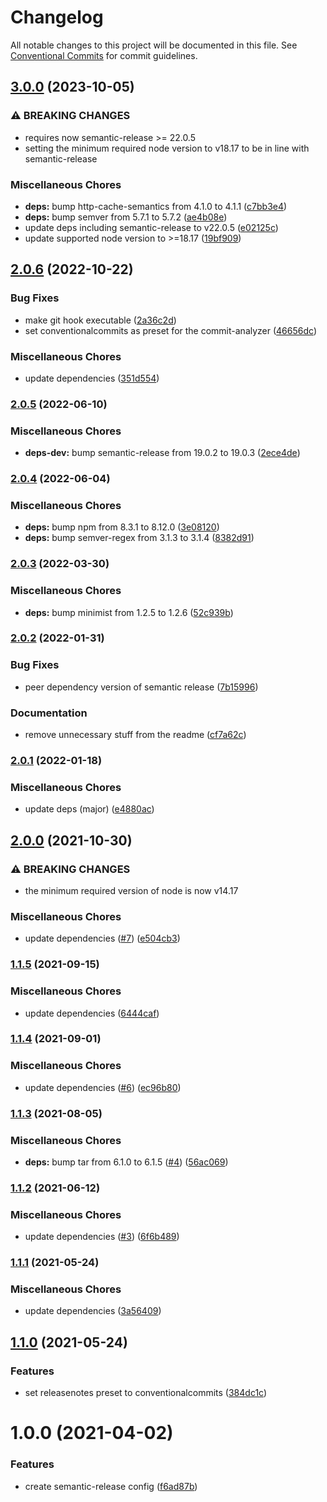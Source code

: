 # Changelog

All notable changes to this project will be documented in this file. See
[Conventional Commits](https://conventionalcommits.org) for commit guidelines.

## [3.0.0](https://github.com/rweich/semantic-release-config/compare/v2.0.6...v3.0.0) (2023-10-05)


### ⚠ BREAKING CHANGES

* requires now semantic-release >= 22.0.5
* setting the minimum required node version to v18.17 to
be in line with semantic-release

### Miscellaneous Chores

* **deps:** bump http-cache-semantics from 4.1.0 to 4.1.1 ([c7bb3e4](https://github.com/rweich/semantic-release-config/commit/c7bb3e435018c543cd5b5ad6a00f25cdeff5760b))
* **deps:** bump semver from 5.7.1 to 5.7.2 ([ae4b08e](https://github.com/rweich/semantic-release-config/commit/ae4b08ef61ed8f544fea3f667609d37c48ff9dec))
* update deps including semantic-release to v22.0.5 ([e02125c](https://github.com/rweich/semantic-release-config/commit/e02125c509d316cfd004d2d577c16a823868f88e))
* update supported node version to >=18.17 ([19bf909](https://github.com/rweich/semantic-release-config/commit/19bf909ac1c55617e5105aa3e3b3cb4c8748922a))

## [2.0.6](https://github.com/rweich/semantic-release-config/compare/v2.0.5...v2.0.6) (2022-10-22)


### Bug Fixes

* make git hook executable ([2a36c2d](https://github.com/rweich/semantic-release-config/commit/2a36c2dab0681e4d347f04dd51e823e6b8dfcde3))
* set conventionalcommits as preset for the commit-analyzer ([46656dc](https://github.com/rweich/semantic-release-config/commit/46656dc2cdda6afac711500c8152f9fb02f80aa4))


### Miscellaneous Chores

* update dependencies ([351d554](https://github.com/rweich/semantic-release-config/commit/351d5542613268254358a31604c4b5ec562926f1))

### [2.0.5](https://github.com/rweich/semantic-release-config/compare/v2.0.4...v2.0.5) (2022-06-10)


### Miscellaneous Chores

* **deps-dev:** bump semantic-release from 19.0.2 to 19.0.3 ([2ece4de](https://github.com/rweich/semantic-release-config/commit/2ece4dea08c0dc18004e30c33b3c3a822441ddfc))

### [2.0.4](https://github.com/rweich/semantic-release-config/compare/v2.0.3...v2.0.4) (2022-06-04)


### Miscellaneous Chores

* **deps:** bump npm from 8.3.1 to 8.12.0 ([3e08120](https://github.com/rweich/semantic-release-config/commit/3e081206aef7203f0cf84e991ab96f92f30d33c2))
* **deps:** bump semver-regex from 3.1.3 to 3.1.4 ([8382d91](https://github.com/rweich/semantic-release-config/commit/8382d9127460bb302479a90ed0ad9183534087b8))

### [2.0.3](https://github.com/rweich/semantic-release-config/compare/v2.0.2...v2.0.3) (2022-03-30)


### Miscellaneous Chores

* **deps:** bump minimist from 1.2.5 to 1.2.6 ([52c939b](https://github.com/rweich/semantic-release-config/commit/52c939bb324e162752744e5552f2f60ee5090926))

### [2.0.2](https://github.com/rweich/semantic-release-config/compare/v2.0.1...v2.0.2) (2022-01-31)


### Bug Fixes

* peer dependency version of semantic release ([7b15996](https://github.com/rweich/semantic-release-config/commit/7b159965900010023a1b1c95e3782fd44acaae78))


### Documentation

* remove unnecessary stuff from the readme ([cf7a62c](https://github.com/rweich/semantic-release-config/commit/cf7a62c31dc5c30ae30ce695d979e1b11df5132f))

### [2.0.1](https://github.com/rweich/semantic-release-config/compare/v2.0.0...v2.0.1) (2022-01-18)


### Miscellaneous Chores

* update deps (major) ([e4880ac](https://github.com/rweich/semantic-release-config/commit/e4880ac550acde17f1b4683c1fe5ad88ff6cc933))

## [2.0.0](https://github.com/rweich/semantic-release-config/compare/v1.1.5...v2.0.0) (2021-10-30)


### ⚠ BREAKING CHANGES

* the minimum required version of node is now v14.17

### Miscellaneous Chores

* update dependencies ([#7](https://github.com/rweich/semantic-release-config/issues/7)) ([e504cb3](https://github.com/rweich/semantic-release-config/commit/e504cb3c04c28de679ca35687db3986912681ea6))

### [1.1.5](https://github.com/rweich/semantic-release-config/compare/v1.1.4...v1.1.5) (2021-09-15)


### Miscellaneous Chores

* update dependencies ([6444caf](https://github.com/rweich/semantic-release-config/commit/6444cafe09b2542f85121343e89e5956052502c8))

### [1.1.4](https://github.com/rweich/semantic-release-config/compare/v1.1.3...v1.1.4) (2021-09-01)


### Miscellaneous Chores

* update dependencies ([#6](https://github.com/rweich/semantic-release-config/issues/6)) ([ec96b80](https://github.com/rweich/semantic-release-config/commit/ec96b802b1ad7c1bafaf8539a2b91db895fccc18))

### [1.1.3](https://github.com/rweich/semantic-release-config/compare/v1.1.2...v1.1.3) (2021-08-05)


### Miscellaneous Chores

* **deps:** bump tar from 6.1.0 to 6.1.5 ([#4](https://github.com/rweich/semantic-release-config/issues/4)) ([56ac069](https://github.com/rweich/semantic-release-config/commit/56ac069c8f7723a2653b4a51a955e357bc520397))

### [1.1.2](https://github.com/rweich/semantic-release-config/compare/v1.1.1...v1.1.2) (2021-06-12)


### Miscellaneous Chores

* update dependencies ([#3](https://github.com/rweich/semantic-release-config/issues/3)) ([6f6b489](https://github.com/rweich/semantic-release-config/commit/6f6b489b2fcbbeda93e2a2822a12bcc37c13f670))

### [1.1.1](https://github.com/rweich/semantic-release-config/compare/v1.1.0...v1.1.1) (2021-05-24)


### Miscellaneous Chores

* update dependencies ([3a56409](https://github.com/rweich/semantic-release-config/commit/3a564098fc0d3eb2f512d20e565c52ac7b82c3c5))

## [1.1.0](https://github.com/rweich/semantic-release-config/compare/v1.0.0...v1.1.0) (2021-05-24)


### Features

* set releasenotes preset to conventionalcommits ([384dc1c](https://github.com/rweich/semantic-release-config/commit/384dc1cb415389eb636b0acc04555ed67de330df))

# 1.0.0 (2021-04-02)


### Features

* create semantic-release config ([f6ad87b](https://github.com/rweich/semantic-release-config/commit/f6ad87bf5de7d3a039220dc1ac60585b4fb62bbb))
